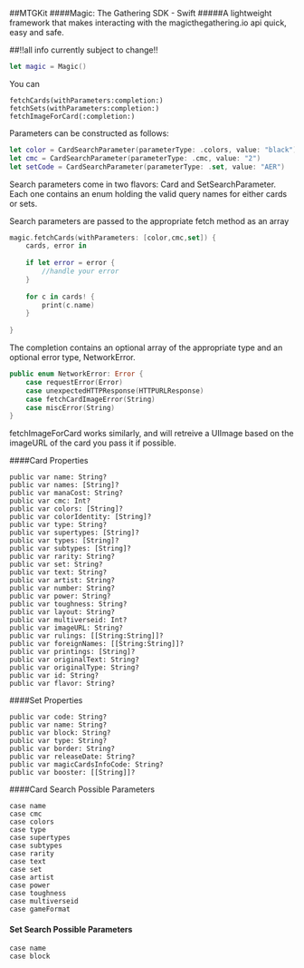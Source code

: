 ##MTGKit
####Magic: The Gathering SDK - Swift
#####A lightweight framework that makes interacting with the magicthegathering.io api quick, easy and safe. 

##!!all info currently subject to change!!

````swift
let magic = Magic()
````
You can 

````
fetchCards(withParameters:completion:)
fetchSets(withParameters:completion:)
fetchImageForCard(:completion:)
````
Parameters can be constructed as follows:

````swift
let color = CardSearchParameter(parameterType: .colors, value: "black")
let cmc = CardSearchParameter(parameterType: .cmc, value: "2")
let setCode = CardSearchParameter(parameterType: .set, value: "AER")
````
Search parameters come in two flavors: Card and SetSearchParameter. Each one contains an enum holding the valid query names for either cards or sets.

Search parameters are passed to the appropriate fetch method as an array

````swift
magic.fetchCards(withParameters: [color,cmc,set]) {
	cards, error in
	
	if let error = error {
		//handle your error
	}
	
	for c in cards! {
		print(c.name)
	}
	
}
````
The completion contains an optional array of the appropriate type and an optional error type, NetworkError. 

````swift
public enum NetworkError: Error {
    case requestError(Error)
    case unexpectedHTTPResponse(HTTPURLResponse)
    case fetchCardImageError(String)
    case miscError(String)
}
````

fetchImageForCard works similarly, and will retreive a UIImage based on the imageURL of the card you pass it if possible.


####Card Properties
````
public var name: String?
public var names: [String]?
public var manaCost: String?
public var cmc: Int?
public var colors: [String]?
public var colorIdentity: [String]?
public var type: String?
public var supertypes: [String]?
public var types: [String]?
public var subtypes: [String]?
public var rarity: String?
public var set: String?
public var text: String?
public var artist: String?
public var number: String?
public var power: String?
public var toughness: String?
public var layout: String?
public var multiverseid: Int?
public var imageURL: String?
public var rulings: [[String:String]]?
public var foreignNames: [[String:String]]?
public var printings: [String]?
public var originalText: String?
public var originalType: String?
public var id: String?
public var flavor: String?
````

####Set Properties
````
public var code: String?
public var name: String?
public var block: String?
public var type: String?
public var border: String?
public var releaseDate: String?
public var magicCardsInfoCode: String?
public var booster: [[String]]?
````
####Card Search Possible Parameters
````
case name
case cmc
case colors
case type
case supertypes
case subtypes
case rarity
case text
case set
case artist
case power
case toughness
case multiverseid
case gameFormat
````
#### Set Search Possible Parameters
````
case name
case block
````

